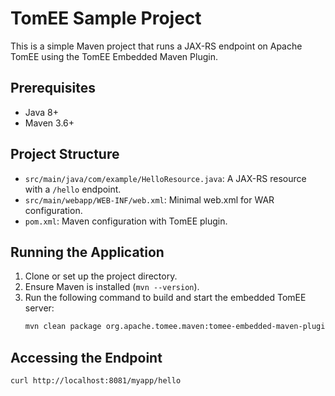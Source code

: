# TomEE Sample Project

This is a simple Maven project that runs a JAX-RS endpoint on Apache TomEE using the TomEE Embedded Maven Plugin.

## Prerequisites
- Java 8+
- Maven 3.6+

## Project Structure
- `src/main/java/com/example/HelloResource.java`: A JAX-RS resource with a `/hello` endpoint.
- `src/main/webapp/WEB-INF/web.xml`: Minimal web.xml for WAR configuration.
- `pom.xml`: Maven configuration with TomEE plugin.

## Running the Application
1. Clone or set up the project directory.
2. Ensure Maven is installed (`mvn --version`).
3. Run the following command to build and start the embedded TomEE server:
   ```bash
   mvn clean package org.apache.tomee.maven:tomee-embedded-maven-plugin:7.0.5:run -Dtomee-embedded-plugin.http=8081

## Accessing the Endpoint
   ```bash
   curl http://localhost:8081/myapp/hello
